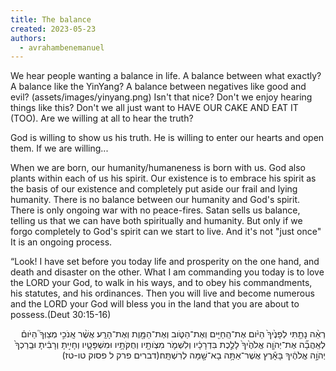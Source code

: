 ```yaml
---
title: The balance
created: 2023-05-23
authors: 
  - avrahambenemanuel
---
```


We hear people wanting a balance in life. A balance between what exactly? 
A balance like the YinYang? A balance between negatives like good and evil?
(assets/images/yinyang.png)
Isn't that nice? Don't we enjoy hearing things like this?
Don't we all just want to HAVE OUR CAKE AND EAT IT (TOO).
Are we willing at all to hear the truth?

God is willing to show us his truth. He is willing to enter our hearts and open them. If we are willing...

When we are born, our humanity/humaneness is born with us. God also plants within each of us his spirit.
Our existence is to embrace his spirit as the basis of our existence and completely put aside our frail and lying humanity.
There is no balance between our humanity and God's spirit.
There is only ongoing war with no peace-fires.
Satan sells us balance, telling us that we can have both spiritually and humanity. 
But only if we forgo completely to God's spirit can we start to live.
And it's not "just once" It is an ongoing process.

“Look! I have set before you today life and prosperity on the one hand, and death and disaster on the other.
What I am commanding you today is to love the LORD your God, to walk in his ways, and to obey his commandments, his statutes, and his ordinances. Then you will live and become numerous and the LORD your God will bless you in the land that you are about to possess.(Deut 30:15-16)
<div dir="rtl">
רְאֵ֨ה נָתַ֤תִּי לְפָנֶ֙יךָ֙ הַיֹּ֔ום אֶת־הַֽחַיִּ֖ים וְאֶת־הַטֹּ֑וב וְאֶת־הַמָּ֖וֶת וְאֶת־הָרָֽע׃  אֲשֶׁ֨ר אָֽנֹכִ֣י מְצַוְּךָ֮ הַיֹּום֒ לְאַֽהֲבָ֞ה אֶת־יְהֺוָ֤ה אֱלֹהֶ֙יךָ֙ לָלֶ֣כֶת בִּדְרָכָ֔יו וְלִשְׁמֹ֛ר מִצְֺותָ֖יו וְחֻקֹּתָ֥יו וּמִשְׁפָּטָ֑יו וְחָיִ֣יתָ וְרָבִ֔יתָ וּבֵֽרַכְךָ֙ יְהֺוָ֣ה אֱלֹהֶ֔יךָ בָּאָ֕רֶץ אֲשֶׁר־אַתָּ֥ה בָא־שָׁ֖מָּה לְרִשְׁתָּֽהּ׃(דברים פרק ל פסוק טו-טז)
</div>
